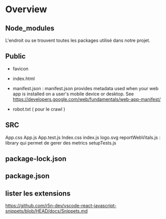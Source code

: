 # Overview 

## Node_modules 
L'endroit ou se trouvent toutes les packages utilisé dans notre projet.

## Public 
- favicon 
- index.html 
- manifest.json : 
    manifest.json provides metadata used when your web app is installed on a
    user's mobile device or desktop. See https://developers.google.com/web/fundamentals/web-app-manifest/

- robot.txt ( pour le crawl )

## SRC 

App.css
App.js
App.test.js
Index.css
index.js
logo.svg
reportWebVitals.js : library qui permet de gerer des metrics 
setupTests.js


## package-lock.json

## package.json 

## lister les extensions 

https://github.com/r5n-dev/vscode-react-javascript-snippets/blob/HEAD/docs/Snippets.md

